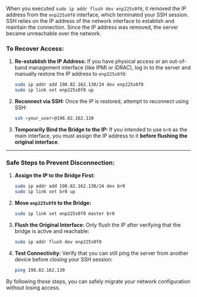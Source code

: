 When you executed `sudo ip addr flush dev enp225s0f0`, it removed the IP address from the `enp225s0f0` interface, which terminated your SSH session. SSH relies on the IP address of the network interface to establish and maintain the connection. Since the IP address was removed, the server became unreachable over the network.

### To Recover Access:
1. **Re-establish the IP Address:**
   If you have physical access or an out-of-band management interface (like IPMI or iDRAC), log in to the server and manually restore the IP address to `enp225s0f0`:
   ```bash
   sudo ip addr add 198.82.162.130/24 dev enp225s0f0
   sudo ip link set enp225s0f0 up
   ```

2. **Reconnect via SSH:**
   Once the IP is restored, attempt to reconnect using SSH:
   ```bash
   ssh <your_user>@198.82.162.130
   ```

3. **Temporarily Bind the Bridge to the IP:**
   If you intended to use `br0` as the main interface, you must assign the IP address to it **before flushing the original interface**.

---

### Safe Steps to Prevent Disconnection:
1. **Assign the IP to the Bridge First:**
   ```bash
   sudo ip addr add 198.82.162.130/24 dev br0
   sudo ip link set br0 up
   ```

2. **Move `enp225s0f0` to the Bridge:**
   ```bash
   sudo ip link set enp225s0f0 master br0
   ```

3. **Flush the Original Interface:**
   Only flush the IP after verifying that the bridge is active and reachable:
   ```bash
   sudo ip addr flush dev enp225s0f0
   ```

4. **Test Connectivity:**
   Verify that you can still ping the server from another device before closing your SSH session:
   ```bash
   ping 198.82.162.130
   ```

By following these steps, you can safely migrate your network configuration without losing access.